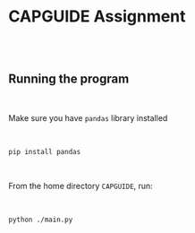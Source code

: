 # CAPGUIDE Assignment

<br>
<br>

## Running the program

<br>

Make sure you have `pandas` library installed<br>

<br>

```
pip install pandas
```

<br>

From the home directory `CAPGUIDE`, run:<br>

<br>

```
python ./main.py
```
